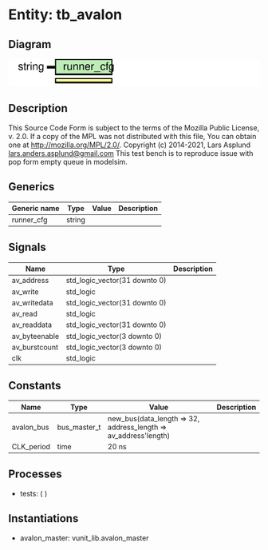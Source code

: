 # Entity: tb_avalon

## Diagram

![Diagram](tb_avalon.svg "Diagram")
## Description

This Source Code Form is subject to the terms of the Mozilla Public
License, v. 2.0. If a copy of the MPL was not distributed with this file,
You can obtain one at http://mozilla.org/MPL/2.0/.
Copyright (c) 2014-2021, Lars Asplund lars.anders.asplund@gmail.com
This test bench is to reproduce issue with pop form empty queue in modelsim.
## Generics

| Generic name | Type   | Value | Description |
| ------------ | ------ | ----- | ----------- |
| runner_cfg   | string |       |             |
## Signals

| Name          | Type                          | Description |
| ------------- | ----------------------------- | ----------- |
| av_address    | std_logic_vector(31 downto 0) |             |
| av_write      | std_logic                     |             |
| av_writedata  | std_logic_vector(31 downto 0) |             |
| av_read       | std_logic                     |             |
| av_readdata   | std_logic_vector(31 downto 0) |             |
| av_byteenable | std_logic_vector(3 downto 0)  |             |
| av_burstcount | std_logic_vector(3 downto 0)  |             |
| clk           | std_logic                     |             |
## Constants

| Name       | Type         | Value                                                            | Description |
| ---------- | ------------ | ---------------------------------------------------------------- | ----------- |
| avalon_bus | bus_master_t |  new_bus(data_length => 32, address_length => av_address'length) |             |
| CLK_period | time         |  20 ns                                                           |             |
## Processes
- tests: (  )
## Instantiations

- avalon_master: vunit_lib.avalon_master
